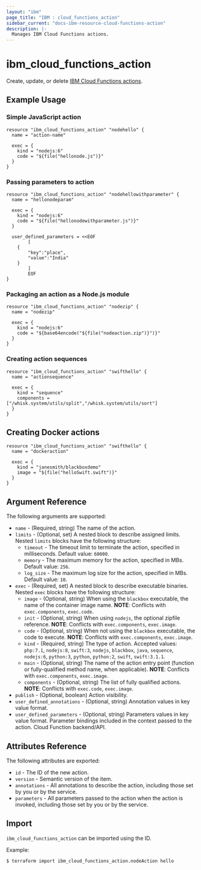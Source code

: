 ```yaml
---
layout: "ibm"
page_title: "IBM : cloud_functions_action"
sidebar_current: "docs-ibm-resource-cloud-functions-action"
description: |-
  Manages IBM Cloud Functions actions.
---
```


# ibm\_cloud_functions_action

Create, update, or delete [IBM Cloud Functions actions](https://console.bluemix.net/docs/openwhisk/openwhisk_actions.html#openwhisk_actions).


## Example Usage

###  Simple JavaScript action

```hcl
resource "ibm_cloud_functions_action" "nodehello" {
  name = "action-name"

  exec = {
    kind = "nodejs:6"
    code = "${file("hellonode.js")}"
  }
}

```
### Passing parameters to action

```hcl
resource "ibm_cloud_functions_action" "nodehellowithparameter" {
  name = "hellonodeparam"

  exec = {
    kind = "nodejs:6"
    code = "${file("hellonodewithparameter.js")}"
  }

  user_defined_parameters = <<EOF
        [
    {
        "key":"place",
        "value":"India"
    }
        ]
        EOF
}

```

### Packaging an action as a Node.js module

``` hcl
resource "ibm_cloud_functions_action" "nodezip" {
  name = "nodezip"

  exec = {
    kind = "nodejs:6"
    code = "${base64encode("${file("nodeaction.zip")}")}"
  }
}

```

### Creating action sequences

``` hcl
resource "ibm_cloud_functions_action" "swifthello" {
  name = "actionsequence"

  exec = {
    kind = "sequence"
    components = ["/whisk.system/utils/split","/whisk.system/utils/sort"]
  }
}

```

## Creating Docker actions

``` hcl
resource "ibm_cloud_functions_action" "swifthello" {
  name = "dockeraction"

  exec = {
    kind = "janesmith/blackboxdemo"
    image = "${file("helloSwift.swift")}"
  }
}

```

## Argument Reference

The following arguments are supported:

* `name` - (Required, string) The name of the action.
* `limits` - (Optional, set) A nested block to describe assigned limits. Nested `limits` blocks have the following structure:
    * `timeout` -  The timeout limit to terminate the action, specified in milliseconds. Default value: `60000`.
    * `memory` -  The maximum memory for the action, specified in MBs. Default value: `256`.
    * `log_size` - The maximum log size for the action, specified in MBs. Default value: `10`.
* `exec` - (Required, set) A nested block to describe executable binaries. Nested `exec` blocks have the following structure:
    * `image` - (Optional, string) When using the `blackbox` executable, the name of the container image name. **NOTE**: Conflicts with `exec.components`, `exec.code`.
    * `init` - (Optional, string) When using `nodejs`, the optional zipfile reference. **NOTE**: Conflicts with `exec.components`, `exec.image`.
    * `code` - (Optional, string) When not using the `blackbox` executable, the code to execute. **NOTE**: Conflicts with `exec.components`, `exec.image`.
    * `kind` - (Required, string) The type of action. Accepted values: `php:7.1`, `nodejs:8`, `swift:3`, `nodejs`, `blackbox`, `java`, `sequence`, `nodejs:6`, `python:3`, `python`, `python:2`, `swift`, `swift:3.1.1`.
    * `main` - (Optional, string) The name of the action entry point (function or fully-qualified method name, when applicable). **NOTE**: Conflicts with `exec.components`, `exec.image`.
    * `components` - (Optional, string) The list of fully qualified actions. **NOTE**: Conflicts with `exec.code`, `exec.image`.
* `publish` - (Optional, boolean) Action visibility.
* `user_defined_annotations` - (Optional, string) Annotation values in key value format.
* `user_defined_parameters` - (Optional, string) Parameters values in key value format. Parameter bindings included in the context passed to the action. Cloud Function backend/API.

## Attributes Reference

The following attributes are exported:

* `id` - The ID of the new action.
* `version` - Semantic version of the item.
* `annotations` -  All annotations to describe the action, including those set by you or by the service.
* `parameters` - All parameters passed to the action when the action is invoked, including those set by you or by the service.


## Import

`ibm_cloud_functions_action` can be imported using the ID.

Example:

```
$ terraform import ibm_cloud_functions_action.nodeAction hello

```
